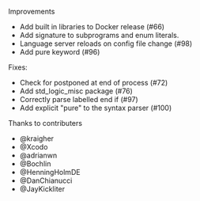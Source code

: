 Improvements
- Add built in libraries to Docker release (#66)
- Add signature to subprograms and enum literals.
- Language server reloads on config file change (#98)
- Add pure keyword (#96)

Fixes:
- Check for postponed at end of process (#72)
- Add std_logic_misc package (#76)
- Correctly parse labelled end if (#97)
- Add explicit "pure" to the syntax parser (#100)

Thanks to contributers
- @kraigher
- @Xcodo
- @adrianwn
- @Bochlin
- @HenningHolmDE
- @DanChianucci
- @JayKickliter